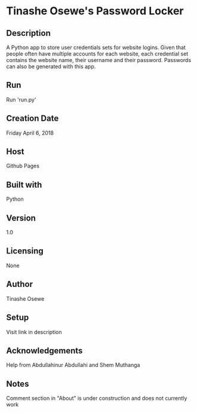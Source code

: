# Tinashe Osewe's Password Locker

## Description
A Python app to store user credentials sets for website logins. Given that people often have multiple accounts for each website, each credential set contains the website name, their username and their password. Passwords can also be generated with this app.

## Run
Run 'run.py'

## Creation Date
Friday April 6, 2018

## Host
Github Pages

## Built with
Python

## Version
1.0

## Licensing
None

## Author
Tinashe Osewe

## Setup
Visit link in description

## Acknowledgements
Help from Abdullahinur Abdullahi and Shem Muthanga

## Notes
Comment section in "About" is under construction and does not currently work